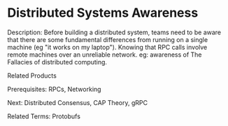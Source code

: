 # Distributed Systems Awareness

Description:  Before building a distributed system, teams need to be aware that there are some fundamental differences from running on a single machine (eg "it works on my laptop"). Knowing that RPC calls involve remote machines over an unreliable network. eg: awareness of The Fallacies of distributed computing.

Related Products

Prerequisites:  RPCs, Networking

Next:  Distributed Consensus, CAP Theory, gRPC

Related Terms: Protobufs
